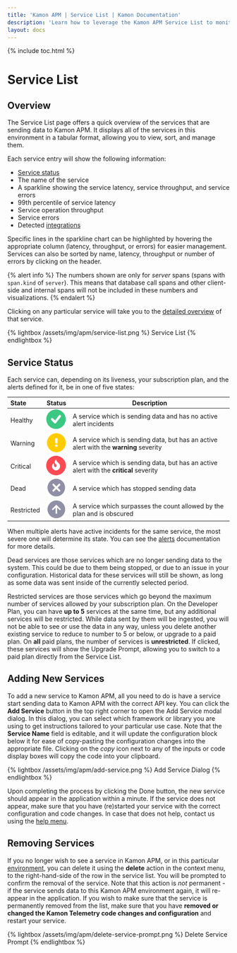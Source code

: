 ```yaml
---
title: 'Kamon APM | Service List | Kamon Documentation'
description: 'Learn how to leverage the Kamon APM Service List to monitor your overall microservice architecture and discover issues immediately.'
layout: docs
---
```


{% include toc.html %}

Service List
============

Overview
------------

The Service List page offers a quick overview of the services that are sending data to Kamon APM. It displays all of the services in this environment in a tabular format, allowing you to view, sort, and manage them.

Each service entry will show the following information:

* [Service status](#service-status) 
* The name of the service
* A sparkline showing the service latency, service throughput, and service errors
* 99th percentile of service latency
* Service operation throughput
* Service errors
* Detected [integrations]

Specific lines in the sparkline chart can be highlighted by hovering the appropriate column (latency, throughput, or errors) for easier management. Services can also be sorted by name, latency, throughput or number of errors by clicking on the header.

{% alert info %}
The numbers shown are only for _server_ spans (spans with `span.kind` of `server`). This means that database call spans and other client-side and internal spans will not be included in
these numbers and visualizations.
{% endalert %}

Clicking on any particular service will take you to the [detailed overview][integrations] of that service.

{% lightbox /assets/img/apm/service-list.png %}
Service List
{% endlightbox %}

Service Status
---------------

Each service can, depending on its liveness, your subscription plan, and the alerts defined for it, be in one of five states:

| State   | Status      | Description      |
|:--------|:-----------:|------------------|
| Healthy | <img src="/assets/img/apm/status/healthy.svg"> | A service which is sending data and has no active alert incidents |
| Warning | <img src="/assets/img/apm/status/warning.svg"> | A service which is sending data, but has an active alert with the **warning** severity |
| Critical | <img src="/assets/img/apm/status/critical.svg"> | A service which is sending data, but has an active alert with the **critical** severity |
| Dead | <img src="/assets/img/apm/status/dead.svg"> | A service which has stopped sending data |
| Restricted | <img src="/assets/img/apm/status/restricted.svg"> | A service which surpasses the count allowed by the plan and is obscured |

When multiple alerts have active incidents for the same service, the most severe one will determine its state. You can see the [alerts] documentation for more details.

Dead services are those services which are no longer sending data to the system. This could be due to them being stopped, or due to an issue in your configuration. Historical data for these services will still be shown, as long as some data was sent inside of the currently selected period.

Restricted services are those services which go beyond the maximum number of services allowed by your subscription plan. On the Developer Plan, you can have **up to 5** services at the same time, but any additional services will be restricted. While data sent by them will be ingested, you will not be able to see or use the data in any way, unless you delete another existing service to reduce to number to 5 or below, or upgrade to a paid plan. On **all** paid plans, the number of services is **unrestricted**. If clicked, these services will show the Upgrade Prompt, allowing you to switch to a paid plan directly from the Service List.

Adding New Services
--------------------

To add a new service to Kamon APM, all you need to do is have a service start sending data to Kamon APM with the correct API key. You can click the **Add Service** button in the top right corner to open the Add Service modal dialog. In this dialog, you can select which framework or library you are using to get instructions tailored to your particular use case. Note that the **Service Name** field is editable, and it will update the configuration block below it for ease of copy-pasting the configuration changes into the appropriate file. Clicking on the _copy_ icon next to any of the inputs or code display boxes will copy the code into your clipboard.

{% lightbox /assets/img/apm/add-service.png %}
Add Service Dialog
{% endlightbox %}

Upon completing the process by clicking the Done button, the new service should appear in the application within a minute. If the service does not appear, make sure that you have (re)started your service with the correct configuration and code changes. In case that does not help, contact us using the [help menu].

Removing Services
------------------

If you no longer wish to see a service in Kamon APM, or in this particular [environment], you can delete it using the **delete** action in the context menu, to the right-hand-side of the row in the service list. You will be prompted to confirm the removal of the service. Note that this action is _not_ permanent - if the service sends data to this Kamon APM environment again, it will re-appear in the application. If you wish to make sure that the service is permanently removed from the list, make sure that you have **removed or changed the Kamon Telemetry code changes and configuration** and restart your service.

{% lightbox /assets/img/apm/delete-service-prompt.png %}
Delete Service Prompt
{% endlightbox %}

[Service Overview]: ../servide-details/
[integrations]: ../service-details/#integrations
[alerts]: ../../alerts/overview/
[help menu]: ../../general/help/
[environment]: ../../general/environments/
